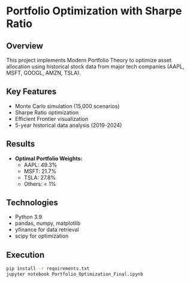 
# Portfolio Optimization with Sharpe Ratio

## Overview
This project implements Modern Portfolio Theory to optimize asset allocation 
using historical stock data from major tech companies (AAPL, MSFT, GOOGL, AMZN, TSLA).

##  Key Features
- Monte Carlo simulation (15,000 scenarios)
- Sharpe Ratio optimization
- Efficient Frontier visualization
- 5-year historical data analysis (2019-2024)

##  Results
- **Optimal Portfolio Weights:**
  - AAPL: 49.3%
  - MSFT: 21.7%
  - TSLA: 27.8%
  - Others: < 1%

## Technologies
- Python 3.9
- pandas, numpy, matplotlib
- yfinance for data retrieval
- scipy for optimization

##  Execution
```bash
pip install -r requirements.txt
jupyter notebook Portfolio_Optimization_Final.ipynb
